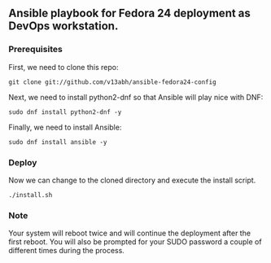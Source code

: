 ## Ansible playbook for Fedora 24 deployment as DevOps workstation.

### Prerequisites

First, we need to clone this repo:

    git clone git://github.com/v13abh/ansible-fedora24-config

Next, we need to install python2-dnf so that Ansible will play nice with DNF:

    sudo dnf install python2-dnf -y

Finally, we need to install Ansible:

    sudo dnf install ansible -y

### Deploy

Now we can change to the cloned directory and execute the install script. 

    ./install.sh

### Note

Your system will reboot twice and will continue the deployment after the first reboot. You will also be prompted for your SUDO password a couple of different times during the process.
